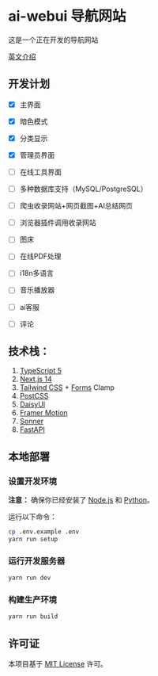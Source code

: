 # ai-webui 导航网站

这是一个正在开发的导航网站

[英文介绍](./README_en.md)

## 开发计划
- [x] 主界面
- [x] 暗色模式
- [x] 分类显示
- [x] 管理员界面
- [ ] 在线工具界面
- [ ] 多种数据库支持（MySQL/PostgreSQL）
- [ ] 爬虫收录网站+网页截图+AI总结网页
- [ ] 浏览器插件调用收录网站
- [ ] 图床
- [ ] 在线PDF处理
- [ ] i18n多语言
- [ ] 音乐播放器
- [ ] ai客服
- [ ] 评论


## 技术栈：

1. [TypeScript 5](https://www.typescriptlang.org/)
2. [Next.js 14](https://nextjs.org/)
3. [Tailwind CSS](https://tailwindcss.com/) + [Forms](https://github.com/tailwindlabs/tailwindcss-forms) Clamp
4. [PostCSS](https://postcss.org/)
5. [DaisyUI](https://daisyui.com/)
6. [Framer Motion](https://www.framer.com/motion/)
7. [Sonner](https://sonner.emilkowal.ski/)
8. [FastAPI](https://fastapi.tiangolo.com/)

## 本地部署

### 设置开发环境

**注意：** 确保你已经安装了 [Node.js](https://nodejs.org/en/) 和 [Python](https://www.python.org/)。

运行以下命令：
```sh
cp .env.example .env
yarn run setup
```

### 运行开发服务器

```sh
yarn run dev
```

### 构建生产环境

```sh
yarn run build
```

## 许可证

本项目基于 [MIT License](./LICENSE) 许可。